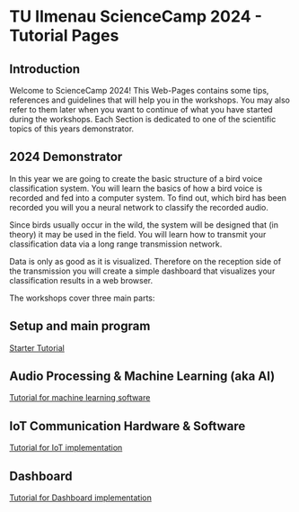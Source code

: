 # TU Ilmenau ScienceCamp 2024 - Tutorial Pages

## Introduction

Welcome to ScienceCamp 2024! This Web-Pages contains some tips, references and guidelines that will help you in the workshops. You may also refer to them later when you want to continue of what you have started during the workshops. Each Section is dedicated to one of the scientific topics of this years demonstrator. 

## 2024 Demonstrator

In this year we are going to create the basic structure of a bird voice classification system. You will learn the basics of how a bird voice is recorded and fed into a computer system. To find out, which bird has been recorded you will you a neural network to classify the recorded audio. 

Since birds usually occur in the wild, the system will be designed that (in theory) it may be used in the field. You will learn how to transmit your classification data via a long range transmission network. 

Data is only as good as it is visualized. Therefore on the reception side of the transmission you will create a simple dashboard that visualizes your classification results in a web browser. 

The workshops cover three main parts:

## Setup and main program

[Starter Tutorial](./starter/index.md)

## Audio Processing & Machine Learning (aka AI)

[Tutorial for machine learning software](./machine-learning/index.md)

## IoT Communication Hardware & Software

[Tutorial for IoT implementation](./iot/index.md)

## Dashboard 

[Tutorial for Dashboard implementation](./dashboard/index.md)
